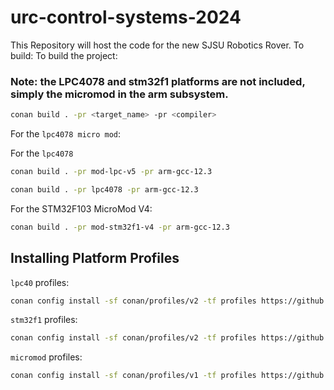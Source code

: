 # urc-control-systems-2024
This Repository will host the code for the new SJSU Robotics Rover.
To build: 
To build the project:
### Note: the LPC4078 and stm32f1 platforms are not included, simply the micromod in the arm subsystem. 
```bash
conan build . -pr <target_name> -pr <compiler>
```
For the `lpc4078 micro mod`:

For the `lpc4078`
```bash
conan build . -pr mod-lpc-v5 -pr arm-gcc-12.3
```
```bash
conan build . -pr lpc4078 -pr arm-gcc-12.3
```


For the STM32F103 MicroMod V4:

```bash
conan build . -pr mod-stm32f1-v4 -pr arm-gcc-12.3
```

## Installing Platform Profiles

`lpc40` profiles:

```bash
conan config install -sf conan/profiles/v2 -tf profiles https://github.com/libhal/libhal-lpc40.git
```

`stm32f1` profiles:

```bash
conan config install -sf conan/profiles/v2 -tf profiles https://github.com/libhal/libhal-stm32f1.git
```

`micromod` profiles:

```bash
conan config install -sf conan/profiles/v1 -tf profiles https://github.com/libhal/libhal-micromod.git
```
